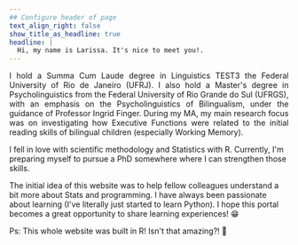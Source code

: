 ```yaml
---
## Configure header of page
text_align_right: false
show_title_as_headline: true
headline: |
  Hi, my name is Larissa. It's nice to meet you!.
---
```


<!-- this is a subheadline -->
<p align= "justify">I hold a Summa Cum Laude degree in Linguistics TEST3 the Federal University of Rio de Janeiro (UFRJ). I also hold a Master's degree in Psycholinguistics from the Federal University of Rio Grande do Sul (UFRGS), with an emphasis on the Psycholinguistics of Bilingualism, under the guidance of Professor Ingrid Finger. During my MA, my main research focus was on investigating how Executive Functions were related to the initial reading skills of bilingual children (especially Working Memory).

I fell in love with scientific methodology and Statistics with R. Currently, I'm preparing myself to pursue a PhD somewhere where I can strengthen those skills.

The initial idea of this website was to help fellow colleagues understand a bit more about Stats and programming. I have always been passionate about learning (I've literally just started to learn Python). I hope this portal becomes a great opportunity to share learning experiences! &#128513;

Ps: This whole website was built in R! Isn't that amazing?! 🤩
</p>
